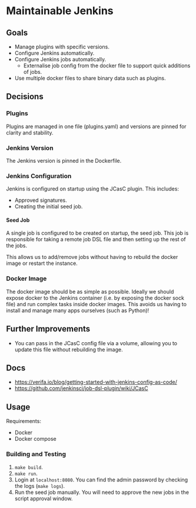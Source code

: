 # Maintainable Jenkins

## Goals

- Manage plugins with specific versions.
- Configure Jenkins automatically.
- Configure Jenkins jobs automatically.
  - Externalise job config from the docker file to support quick additions of jobs.
- Use multiple docker files to share binary data such as plugins.

## Decisions

### Plugins

Plugins are managed in one file (plugins.yaml) and versions are pinned for clarity and stability.

### Jenkins Version

The Jenkins version is pinned in the Dockerfile.

### Jenkins Configuration

Jenkins is configured on startup using the JCasC plugin. This includes:

- Approved signatures.
- Creating the initial seed job.

#### Seed Job

A single job is configured to be created on startup, the seed job. This job is responsible for taking a remote job DSL file and then setting up the rest of the jobs.

This allows us to add/remove jobs without having to rebuild the docker image or restart the instance.

### Docker Image

The docker image should be as simple as possible. Ideally we should expose docker to the Jenkins container (i.e. by exposing the docker sock file) and run complex tasks inside docker images. This avoids us having to install and manage many apps ourselves (such as Python)!

## Further Improvements

- You can pass in the JCasC config file via a volume, allowing you to update this file without rebuilding the image.

## Docs

- https://verifa.io/blog/getting-started-with-jenkins-config-as-code/
- https://github.com/jenkinsci/job-dsl-plugin/wiki/JCasC

## Usage

Requirements:

- Docker
- Docker compose

### Building and Testing

1. `make build`.
2. `make run`.
3. Login at `localhost:8080`. You can find the admin password by checking the logs (`make logs`).
4. Run the seed job manually. You will need to approve the new jobs in the script approval window.
